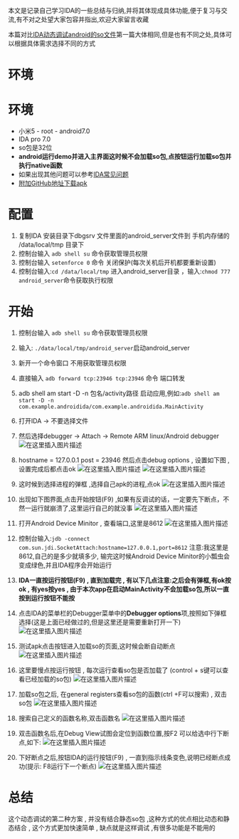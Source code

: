 本文是记录自己学习IDA的一些总结与归纳,并将其体现成具体功能,便于复习与交流,有不对之处望大家包容并指出,欢迎大家留言收藏

本篇对比[IDA动态调试android的so文件]()第一篇大体相同,但是也有不同之处,具体可以根据具体需求选择不同的方式

# 环境
# 环境
- 小米5 - root - android7.0
- IDA pro 7.0
- so包是32位
- **android运行demo并进入主界面这时候不会加载so包,点按钮运行加载so包并执行native函数**
- 如果出现其他问题可以参考[IDA常见问题](https://blog.csdn.net/binbin594738977/article/details/106058742)
- [附加GitHub地址下载apk](https://github.com/binbin594738977/AndroidIDA)

# 配置
1. 复制IDA 安装目录下dbgsrv 文件里面的android_server文件到 手机内存储的 /data/local/tmp 目录下
2. 控制台输入 `adb shell su` 命令获取管理员权限
3. 控制台输入 `setenforce 0` 命令 关闭保护(每次关机后开机都要重新设置)
4. 控制台输入:`cd /data/local/tmp` 进入android_server目录 ，输入:`chmod 777 android_server`命令获取执行权限


# 开始
1. 控制台输入 `adb shell su` 命令获取管理员权限
2. 输入: `./data/local/tmp/android_server`启动android_server
3. 新开一个命令窗口 不用获取管理员权限
4. 直接输入 `adb forward tcp:23946 tcp:23946` 命令 端口转发
5. adb shell am start -D -n 包名/activity路径 启动应用,例如:`adb shell am start -D -n com.example.androidida/com.example.androidida.MainActivity`
6. 打开IDA -> 不要选择文件
7. 然后选择debugger -> Attach -> Remote ARM linux/Android debugger
![在这里插入图片描述](https://img-blog.csdnimg.cn/20200512101534592.png?x-oss-process=image/watermark,type_ZmFuZ3poZW5naGVpdGk,shadow_10,text_aHR0cHM6Ly9ibG9nLmNzZG4ubmV0L2JpbmJpbjU5NDczODk3Nw==)
8. hostname = 127.0.0.1   post = 23946  然后点击debug options , 设置如下图 , 设置完成后都点击ok
![在这里插入图片描述](https://img-blog.csdnimg.cn/20200512101733398.png?x-oss-process=image/watermark,type_ZmFuZ3poZW5naGVpdGk,shadow_10,text_aHR0cHM6Ly9ibG9nLmNzZG4ubmV0L2JpbmJpbjU5NDczODk3Nw==,size_16,color_FFFFFF,t_70)
![在这里插入图片描述](https://img-blog.csdnimg.cn/20200512101858522.png?x-oss-process=image/watermark,type_ZmFuZ3poZW5naGVpdGk,shadow_10,text_aHR0cHM6Ly9ibG9nLmNzZG4ubmV0L2JpbmJpbjU5NDczODk3Nw==,size_16,color_FFFFFF,t_70)

9. 这时候到选择进程的弹框 ,选择自己apk的进程,点ok
![在这里插入图片描述](https://img-blog.csdnimg.cn/20200512114658291.png?x-oss-process=image/watermark,type_ZmFuZ3poZW5naGVpdGk,shadow_10,text_aHR0cHM6Ly9ibG9nLmNzZG4ubmV0L2JpbmJpbjU5NDczODk3Nw==,size_16,color_FFFFFF,t_70)
10. 出现如下图界面,点击开始按钮(F9) ,如果有反调试的话，一定要先下断点，不然一运行就崩溃了,这里运行自己的就没事
![在这里插入图片描述](https://img-blog.csdnimg.cn/20200512102219322.png?x-oss-process=image/watermark,type_ZmFuZ3poZW5naGVpdGk,shadow_10,text_aHR0cHM6Ly9ibG9nLmNzZG4ubmV0L2JpbmJpbjU5NDczODk3Nw==,size_16,color_FFFFFF,t_70)

11. 打开Android Device Minitor , 查看端口,这里是8612
![在这里插入图片描述](https://img-blog.csdnimg.cn/20200512114735115.png?x-oss-process=image/watermark,type_ZmFuZ3poZW5naGVpdGk,shadow_10,text_aHR0cHM6Ly9ibG9nLmNzZG4ubmV0L2JpbmJpbjU5NDczODk3Nw==,size_16,color_FFFFFF,t_70)
12. 控制台输入:`jdb -connect com.sun.jdi.SocketAttach:hostname=127.0.0.1,port=8612` 注意:我这里是8612,自己的是多少就填多少, 输完这时候Android Device Minitor的小瓢虫会变成绿色,并且IDA程序会开始运行



13. **IDA一直按运行按钮(F9) , 直到加载完 , 有以下几点注意:之后会有弹框,有ok按ok , 有yes按yes , 由于本次app在启动MainActivity不会加载so包,所以一直按到运行按钮不能按**


14. 点击IDA的菜单栏的Debugger菜单中的**Debugger options**项,按照如下弹框选择(这是上面已经做过的,但是这里还是需要重新打开一下)
![在这里插入图片描述](https://img-blog.csdnimg.cn/20200511162229985.png?x-oss-process=image/watermark,type_ZmFuZ3poZW5naGVpdGk,shadow_10,text_aHR0cHM6Ly9ibG9nLmNzZG4ubmV0L2JpbmJpbjU5NDczODk3Nw==,size_16,color_FFFFFF,t_70)

15. 测试apk点击按钮进入加载so的页面,这时候会断自动断点
![在这里插入图片描述](https://img-blog.csdnimg.cn/20200512122644527.png?x-oss-process=image/watermark,type_ZmFuZ3poZW5naGVpdGk,shadow_10,text_aHR0cHM6Ly9ibG9nLmNzZG4ubmV0L2JpbmJpbjU5NDczODk3Nw==,size_16,color_FFFFFF,t_70)
16. 这里要慢点按运行按钮 , 每次运行查看so包是否加载了 (control + s键可以查看已经加载的so包)
![在这里插入图片描述](https://img-blog.csdnimg.cn/20200512115438773.png?x-oss-process=image/watermark,type_ZmFuZ3poZW5naGVpdGk,shadow_10,text_aHR0cHM6Ly9ibG9nLmNzZG4ubmV0L2JpbmJpbjU5NDczODk3Nw==,size_16,color_FFFFFF,t_70)


17. 加载so包之后, 在general registers查看so包的函数(ctrl +F可以搜索) , 双击so包
![在这里插入图片描述](https://img-blog.csdnimg.cn/20200511165248936.png?x-oss-process=image/watermark,type_ZmFuZ3poZW5naGVpdGk,shadow_10,text_aHR0cHM6Ly9ibG9nLmNzZG4ubmV0L2JpbmJpbjU5NDczODk3Nw==,size_16,color_FFFFFF,t_70)
18. 搜索自己定义的函数名称,双击函数名
![在这里插入图片描述](https://img-blog.csdnimg.cn/20200511165554621.png?x-oss-process=image/watermark,type_ZmFuZ3poZW5naGVpdGk,shadow_10,text_aHR0cHM6Ly9ibG9nLmNzZG4ubmV0L2JpbmJpbjU5NDczODk3Nw==,size_16,color_FFFFFF,t_70)
19. 双击函数名后,在Debug View试图会定位到函数位置,按F2 可以给选中行下断点,如下:
![在这里插入图片描述](https://img-blog.csdnimg.cn/20200511165937928.png?x-oss-process=image/watermark,type_ZmFuZ3poZW5naGVpdGk,shadow_10,text_aHR0cHM6Ly9ibG9nLmNzZG4ubmV0L2JpbmJpbjU5NDczODk3Nw==,size_16,color_FFFFFF,t_70)

20. 下好断点之后,按钮IDA的运行按钮(F9) , 一直到指示线条变色,说明已经断点成功(提示: F8运行下一个断点)
![在这里插入图片描述](https://img-blog.csdnimg.cn/20200512103919448.png?x-oss-process=image/watermark,type_ZmFuZ3poZW5naGVpdGk,shadow_10,text_aHR0cHM6Ly9ibG9nLmNzZG4ubmV0L2JpbmJpbjU5NDczODk3Nw==,size_16,color_FFFFFF,t_70)

# 总结
这个动态调试的第二种方案 , 并没有结合静态so包 ,这种方式的优点相比动态和静态结合 , 这个方式更加快速简单 , 缺点就是这样调试 ,有很多功能是不能用的
